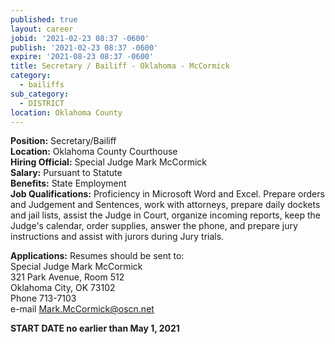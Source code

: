 ```yaml
---
published: true
layout: career
jobid: '2021-02-23 08:37 -0600'
publish: '2021-02-23 08:37 -0600'
expire: '2021-08-23 08:37 -0600'
title: Secretary / Bailiff - Oklahoma - McCormick
category:
  - bailiffs
sub_category:
  - DISTRICT
location: Oklahoma County
---
```

**Position:** Secretary/Bailiff  
**Location:** Oklahoma County Courthouse  
**Hiring Official:** Special Judge Mark McCormick  
**Salary:** Pursuant to Statute  
**Benefits:** State Employment  
**Job Qualifications:** Proficiency in Microsoft Word and Excel. Prepare orders and Judgement and Sentences, work with attorneys, prepare daily dockets and jail lists, assist the Judge in Court, organize incoming reports, keep the Judge's calendar, order supplies, answer the phone, and prepare jury instructions and assist with jurors during Jury trials.

**Applications:** Resumes should be sent to:  
Special Judge Mark McCormick  
321 Park Avenue, Room 512  
Oklahoma City, OK  73102  
Phone 713-7103  
e-mail [Mark.McCormick@oscn.net](mailto:Mark.McCormick@oscn.net)

**START DATE no earlier than May 1, 2021**
